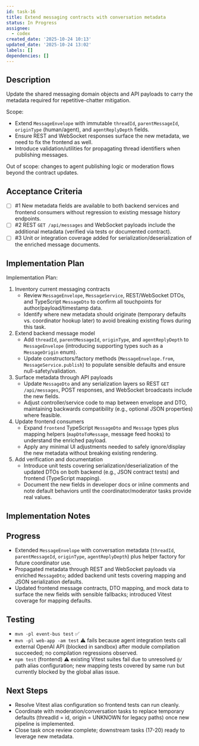 ```yaml
---
id: task-16
title: Extend messaging contracts with conversation metadata
status: In Progress
assignee:
  - codex
created_date: '2025-10-24 10:13'
updated_date: '2025-10-24 13:02'
labels: []
dependencies: []
---
```


## Description

<!-- SECTION:DESCRIPTION:BEGIN -->
Update the shared messaging domain objects and API payloads to carry the metadata required for repetitive-chatter mitigation.

Scope:
- Extend `MessageEnvelope` with immutable `threadId`, `parentMessageId`, `originType` (human/agent), and `agentReplyDepth` fields.
- Ensure REST and WebSocket responses surface the new metadata, we need to fix the frontend as well.
- Introduce validation/utilities for propagating thread identifiers when publishing messages.

Out of scope: changes to agent publishing logic or moderation flows beyond the contract updates.
<!-- SECTION:DESCRIPTION:END -->

## Acceptance Criteria
<!-- AC:BEGIN -->
- [ ] #1 New metadata fields are available to both backend services and frontend consumers without regression to existing message history endpoints.
- [ ] #2 REST `GET /api/messages` and WebSocket payloads include the additional metadata (verified via tests or documented contract).
- [ ] #3 Unit or integration coverage added for serialization/deserialization of the enriched message documents.
<!-- AC:END -->

## Implementation Plan

<!-- SECTION:PLAN:BEGIN -->
Implementation Plan:
1. Inventory current messaging contracts
   - Review `MessageEnvelope`, `MessageService`, REST/WebSocket DTOs, and TypeScript `MessageDto` to confirm all touchpoints for author/payload/timestamp data.
   - Identify where new metadata should originate (temporary defaults vs. coordinator hookup later) to avoid breaking existing flows during this task.
2. Extend backend message model
   - Add `threadId`, `parentMessageId`, `originType`, and `agentReplyDepth` to `MessageEnvelope` (introducing supporting types such as a `MessageOrigin` enum).
   - Update constructors/factory methods (`MessageEnvelope.from`, `MessageService.publish`) to populate sensible defaults and ensure null-safety/validation.
3. Surface metadata through API payloads
   - Update `MessageDto` and any serialization layers so REST `GET /api/messages`, POST responses, and WebSocket broadcasts include the new fields.
   - Adjust controller/service code to map between envelope and DTO, maintaining backwards compatibility (e.g., optional JSON properties) where feasible.
4. Update frontend consumers
   - Expand `frontend` TypeScript `MessageDto` and `Message` types plus mapping helpers (`mapDtoToMessage`, message feed hooks) to understand the enriched payload.
   - Apply any minimal UI adjustments needed to safely ignore/display the new metadata without breaking existing rendering.
5. Add verification and documentation
   - Introduce unit tests covering serialization/deserialization of the updated DTOs on both backend (e.g., JSON contract tests) and frontend (TypeScript mapping).
   - Document the new fields in developer docs or inline comments and note default behaviors until the coordinator/moderator tasks provide real values.
<!-- SECTION:PLAN:END -->

## Implementation Notes

<!-- SECTION:NOTES:BEGIN -->
## Progress
- Extended `MessageEnvelope` with conversation metadata (`threadId`, `parentMessageId`, `originType`, `agentReplyDepth`) plus helper factory for future coordinator use.
- Propagated metadata through REST and WebSocket payloads via enriched `MessageDto`; added backend unit tests covering mapping and JSON serialization defaults.
- Updated frontend message contracts, DTO mapping, and mock data to surface the new fields with sensible fallbacks; introduced Vitest coverage for mapping defaults.

## Testing
- `mvn -pl event-bus test` ✅
- `mvn -pl web-app -am test` ⚠️ fails because agent integration tests call external OpenAI API (blocked in sandbox) after module compilation succeeded; no compilation regressions observed.
- `npm test` (frontend) ⚠️ existing Vitest suites fail due to unresolved `@/` path alias configuration; new mapping tests covered by same run but currently blocked by the global alias issue.

## Next Steps
- Resolve Vitest alias configuration so frontend tests can run cleanly.
- Coordinate with moderation/conversation tasks to replace temporary defaults (threadId = id, origin = UNKNOWN for legacy paths) once new pipeline is implemented.
- Close task once review complete; downstream tasks (17-20) ready to leverage new metadata.
<!-- SECTION:NOTES:END -->
